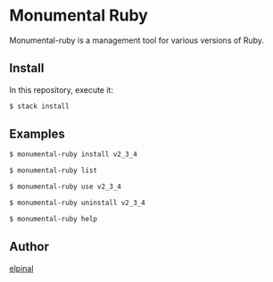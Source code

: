 # Monumental Ruby

Monumental-ruby is a management tool for various versions of Ruby.

## Install

In this repository, execute it:

```bash
$ stack install
```

## Examples

```bash
$ monumental-ruby install v2_3_4
```

```bash
$ monumental-ruby list
```

```bash
$ monumental-ruby use v2_3_4
```

```bash
$ monumental-ruby uninstall v2_3_4
```

```bash
$ monumental-ruby help
```

## Author

[elpinal](https://github.com/elpinal)

